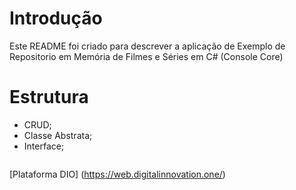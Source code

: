 # Introdução

Este README  foi criado para descrever a aplicação de Exemplo de Repositorio em Memória de Filmes e Séries em C# (Console Core)



# Estrutura
* CRUD;
* Classe Abstrata;
* Interface;

```Terminal Console Intuitivo
```

[Plataforma DIO] (https://web.digitalinnovation.one/)